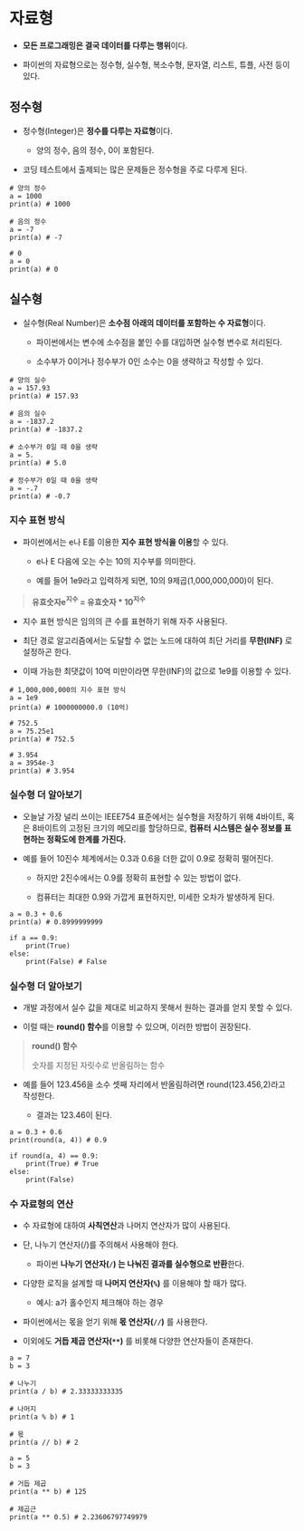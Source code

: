 # 자료형

- **모든 프로그래밍은 결국 데이터를 다루는 행위**이다.

- 파이썬의 자료형으로는 정수형, 실수형, 복소수형, 문자열, 리스트, 튜플, 사전 등이 있다.

## 정수형

- 정수형(Integer)은 **정수를 다루는 자료형**이다.

    - 양의 정수, 음의 정수, 0이 포함된다.

- 코딩 테스트에서 출제되는 많은 문제들은 정수형을 주로 다루게 된다.

```
# 양의 정수
a = 1000
print(a) # 1000

# 음의 정수
a = -7
print(a) # -7

# 0
a = 0
print(a) # 0
```

## 실수형

- 실수형(Real Number)은 **소수점 아래의 데이터를 포함하는 수 자료형**이다.

    - 파이썬에서는 변수에 소수점을 붙인 수를 대입하면 실수형 변수로 처리된다.

    - 소수부가 0이거나 정수부가 0인 소수는 0을 생략하고 작성할 수 있다.

```
# 양의 실수
a = 157.93
print(a) # 157.93

# 음의 실수
a = -1837.2
print(a) # -1837.2

# 소수부가 0일 때 0을 생략
a = 5.
print(a) # 5.0

# 정수부가 0일 때 0을 생략
a = -.7
print(a) # -0.7
```

### 지수 표현 방식

- 파이썬에서는 e나 E를 이용한 **지수 표현 방식을 이용**할 수 있다.

    - e나 E 다음에 오는 수는 10의 지수부를 의미한다.

    - 예를 들어 1e9라고 입력하게 되면, 10의 9제곱(1,000,000,000)이 된다.

> **유효숫자e<sup>지수</sup> = 유효숫자 * 10<sup>지수</sup>**

- 지수 표현 방식은 임의의 큰 수를 표현하기 위해 자주 사용된다.

- 최단 경로 알고리즘에서는 도달할 수 없는 노드에 대하여 최단 거리를 **무한(INF)** 로 설정하곤 한다.

- 이때 가능한 최댓값이 10억 미만이라면 무한(INF)의 값으로 1e9를 이용할 수 있다.

```
# 1,000,000,000의 지수 표현 방식
a = 1e9
print(a) # 1000000000.0 (10억)

# 752.5
a = 75.25e1
print(a) # 752.5

# 3.954
a = 3954e-3
print(a) # 3.954
```

### 실수형 더 알아보기

- 오늘날 가장 널리 쓰이는 IEEE754 표준에서는 실수형을 저장하기 위해 4바이트, 혹은 8바이트의 고정된 크기의 메모리를 할당하므로, **컴퓨터 시스템은 실수 정보를 표현하는 정확도에 한계를 가진다.**

- 예를 들어 10진수 체계에서는 0.3과 0.6을 더한 값이 0.9로 정확히 떨어진다.

    - 하지만 2진수에서는 0.9를 정확히 표현할 수 있는 방법이 없다.

    - 컴퓨터는 최대한 0.9와 가깝게 표현하지만, 미세한 오차가 발생하게 된다.

```
a = 0.3 + 0.6
print(a) # 0.8999999999

if a == 0.9:
    print(True)
else:
    print(False) # False
```

### 실수형 더 알아보기

- 개발 과정에서 실수 값을 제대로 비교하지 못해서 원하는 결과를 얻지 못할 수 있다.

- 이럴 때는 **round() 함수**를 이용할 수 있으며, 이러한 방법이 권장된다.

> **round() 함수**
>
> 숫자를 지정된 자릿수로 반올림하는 함수

- 예를 들어 123.456을 소수 셋째 자리에서 반올림하려면 round(123.456,2)라고 작성한다.

    - 결과는 123.46이 된다.

```
a = 0.3 + 0.6
print(round(a, 4)) # 0.9

if round(a, 4) == 0.9:
    print(True) # True
else:
    print(False)
```

### 수 자료형의 연산

- 수 자료형에 대하여 **사칙연산**과 나머지 연산자가 많이 사용된다.
- 단, 나누기 연산자(/)를 주의해서 사용해야 한다.

    - 파이썬 **나누기 연산자(`/`) 는 나눠진 결과를 실수형으로 반환**한다.

- 다양한 로직을 설계할 때 **나머지 연산자(`%`)** 를 이용해야 할 때가 많다.

    - 예시: a가 홀수인지 체크해야 하는 경우

- 파이썬에서는 몫을 얻기 위해 **몫 연산자(`//`)** 를 사용한다.

- 이외에도 **거듭 제곱 연산자(`**`)** 를 비롯해 다양한 연산자들이 존재한다.

```
a = 7
b = 3

# 나누기
print(a / b) # 2.33333333335

# 나머지
print(a % b) # 1

# 몫
print(a // b) # 2
```

```
a = 5
b = 3

# 거듭 제곱
print(a ** b) # 125

# 제곱근
print(a ** 0.5) # 2.23606797749979
